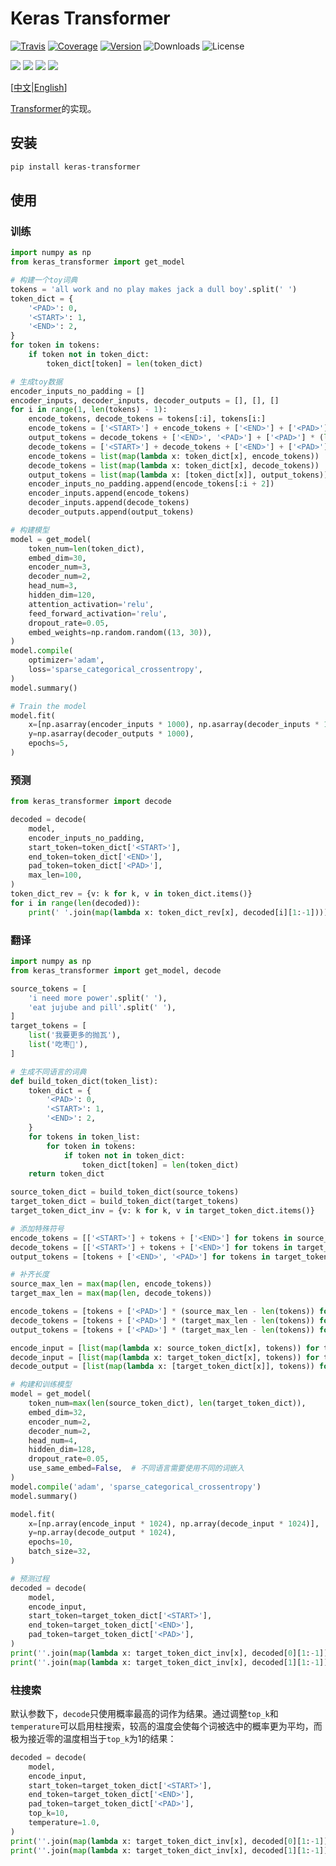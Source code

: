 # Keras Transformer

[![Travis](https://travis-ci.org/CyberZHG/keras-transformer.svg)](https://travis-ci.org/CyberZHG/keras-transformer)
[![Coverage](https://coveralls.io/repos/github/CyberZHG/keras-transformer/badge.svg?branch=master)](https://coveralls.io/github/CyberZHG/keras-transformer)
[![Version](https://img.shields.io/pypi/v/keras-transformer.svg)](https://pypi.org/project/keras-transformer/)
![Downloads](https://img.shields.io/pypi/dm/keras-transformer.svg)
![License](https://img.shields.io/pypi/l/keras-transformer.svg)

![](https://img.shields.io/badge/keras-tensorflow-blue.svg)
![](https://img.shields.io/badge/keras-theano-blue.svg)
![](https://img.shields.io/badge/keras-tf.keras-blue.svg)
![](https://img.shields.io/badge/keras-tf.keras/eager-blue.svg)

 \[[中文](https://github.com/CyberZHG/keras-transformer/blob/master/README.zh-CN.md)|[English](https://github.com/CyberZHG/keras-transformer/blob/master/README.md)\]

[Transformer](https://arxiv.org/pdf/1706.03762.pdf)的实现。

## 安装

```bash
pip install keras-transformer
```

## 使用

### 训练

```python
import numpy as np
from keras_transformer import get_model

# 构建一个toy词典
tokens = 'all work and no play makes jack a dull boy'.split(' ')
token_dict = {
    '<PAD>': 0,
    '<START>': 1,
    '<END>': 2,
}
for token in tokens:
    if token not in token_dict:
        token_dict[token] = len(token_dict)

# 生成toy数据
encoder_inputs_no_padding = []
encoder_inputs, decoder_inputs, decoder_outputs = [], [], []
for i in range(1, len(tokens) - 1):
    encode_tokens, decode_tokens = tokens[:i], tokens[i:]
    encode_tokens = ['<START>'] + encode_tokens + ['<END>'] + ['<PAD>'] * (len(tokens) - len(encode_tokens))
    output_tokens = decode_tokens + ['<END>', '<PAD>'] + ['<PAD>'] * (len(tokens) - len(decode_tokens))
    decode_tokens = ['<START>'] + decode_tokens + ['<END>'] + ['<PAD>'] * (len(tokens) - len(decode_tokens))
    encode_tokens = list(map(lambda x: token_dict[x], encode_tokens))
    decode_tokens = list(map(lambda x: token_dict[x], decode_tokens))
    output_tokens = list(map(lambda x: [token_dict[x]], output_tokens))
    encoder_inputs_no_padding.append(encode_tokens[:i + 2])
    encoder_inputs.append(encode_tokens)
    decoder_inputs.append(decode_tokens)
    decoder_outputs.append(output_tokens)

# 构建模型
model = get_model(
    token_num=len(token_dict),
    embed_dim=30,
    encoder_num=3,
    decoder_num=2,
    head_num=3,
    hidden_dim=120,
    attention_activation='relu',
    feed_forward_activation='relu',
    dropout_rate=0.05,
    embed_weights=np.random.random((13, 30)),
)
model.compile(
    optimizer='adam',
    loss='sparse_categorical_crossentropy',
)
model.summary()

# Train the model
model.fit(
    x=[np.asarray(encoder_inputs * 1000), np.asarray(decoder_inputs * 1000)],
    y=np.asarray(decoder_outputs * 1000),
    epochs=5,
)
```

### 预测

```python
from keras_transformer import decode

decoded = decode(
    model,
    encoder_inputs_no_padding,
    start_token=token_dict['<START>'],
    end_token=token_dict['<END>'],
    pad_token=token_dict['<PAD>'],
    max_len=100,
)
token_dict_rev = {v: k for k, v in token_dict.items()}
for i in range(len(decoded)):
    print(' '.join(map(lambda x: token_dict_rev[x], decoded[i][1:-1])))
```

### 翻译

```python
import numpy as np
from keras_transformer import get_model, decode

source_tokens = [
    'i need more power'.split(' '),
    'eat jujube and pill'.split(' '),
]
target_tokens = [
    list('我要更多的抛瓦'),
    list('吃枣💊'),
]

# 生成不同语言的词典
def build_token_dict(token_list):
    token_dict = {
        '<PAD>': 0,
        '<START>': 1,
        '<END>': 2,
    }
    for tokens in token_list:
        for token in tokens:
            if token not in token_dict:
                token_dict[token] = len(token_dict)
    return token_dict

source_token_dict = build_token_dict(source_tokens)
target_token_dict = build_token_dict(target_tokens)
target_token_dict_inv = {v: k for k, v in target_token_dict.items()}

# 添加特殊符号
encode_tokens = [['<START>'] + tokens + ['<END>'] for tokens in source_tokens]
decode_tokens = [['<START>'] + tokens + ['<END>'] for tokens in target_tokens]
output_tokens = [tokens + ['<END>', '<PAD>'] for tokens in target_tokens]

# 补齐长度
source_max_len = max(map(len, encode_tokens))
target_max_len = max(map(len, decode_tokens))

encode_tokens = [tokens + ['<PAD>'] * (source_max_len - len(tokens)) for tokens in encode_tokens]
decode_tokens = [tokens + ['<PAD>'] * (target_max_len - len(tokens)) for tokens in decode_tokens]
output_tokens = [tokens + ['<PAD>'] * (target_max_len - len(tokens)) for tokens in output_tokens]

encode_input = [list(map(lambda x: source_token_dict[x], tokens)) for tokens in encode_tokens]
decode_input = [list(map(lambda x: target_token_dict[x], tokens)) for tokens in decode_tokens]
decode_output = [list(map(lambda x: [target_token_dict[x]], tokens)) for tokens in output_tokens]

# 构建和训练模型
model = get_model(
    token_num=max(len(source_token_dict), len(target_token_dict)),
    embed_dim=32,
    encoder_num=2,
    decoder_num=2,
    head_num=4,
    hidden_dim=128,
    dropout_rate=0.05,
    use_same_embed=False,  # 不同语言需要使用不同的词嵌入
)
model.compile('adam', 'sparse_categorical_crossentropy')
model.summary()

model.fit(
    x=[np.array(encode_input * 1024), np.array(decode_input * 1024)],
    y=np.array(decode_output * 1024),
    epochs=10,
    batch_size=32,
)

# 预测过程
decoded = decode(
    model,
    encode_input,
    start_token=target_token_dict['<START>'],
    end_token=target_token_dict['<END>'],
    pad_token=target_token_dict['<PAD>'],
)
print(''.join(map(lambda x: target_token_dict_inv[x], decoded[0][1:-1])))
print(''.join(map(lambda x: target_token_dict_inv[x], decoded[1][1:-1])))
```

### 柱搜索

默认参数下，`decode`只使用概率最高的词作为结果。通过调整`top_k`和`temperature`可以启用柱搜索，较高的温度会使每个词被选中的概率更为平均，而极为接近零的温度相当于`top_k`为1的结果：

```python
decoded = decode(
    model,
    encode_input,
    start_token=target_token_dict['<START>'],
    end_token=target_token_dict['<END>'],
    pad_token=target_token_dict['<PAD>'],
    top_k=10,
    temperature=1.0,
)
print(''.join(map(lambda x: target_token_dict_inv[x], decoded[0][1:-1])))
print(''.join(map(lambda x: target_token_dict_inv[x], decoded[1][1:-1])))
```
